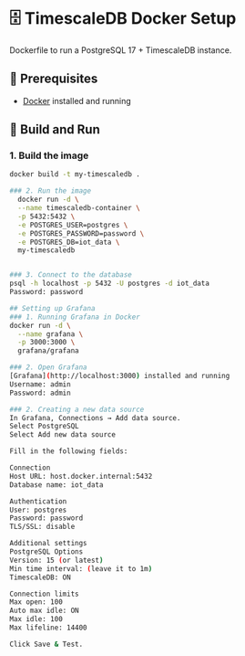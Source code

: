# 🗄️ TimescaleDB Docker Setup

Dockerfile to run a PostgreSQL 17 + TimescaleDB instance.

## 🧰 Prerequisites
- [Docker](https://docs.docker.com/get-docker/) installed and running

## 🚀 Build and Run

### 1. Build the image
```bash
docker build -t my-timescaledb .

### 2. Run the image
  docker run -d \
  --name timescaledb-container \
  -p 5432:5432 \
  -e POSTGRES_USER=postgres \
  -e POSTGRES_PASSWORD=password \
  -e POSTGRES_DB=iot_data \
  my-timescaledb


### 3. Connect to the database
psql -h localhost -p 5432 -U postgres -d iot_data
Password: password

## Setting up Grafana
### 1. Running Grafana in Docker
docker run -d \
  --name grafana \
  -p 3000:3000 \
  grafana/grafana

### 2. Open Grafana
[Grafana](http://localhost:3000) installed and running
Username: admin
Password: admin

### 2. Creating a new data source
In Grafana, Connections → Add data source.
Select PostgreSQL
Select Add new data source

Fill in the following fields:

Connection
Host URL: host.docker.internal:5432
Database name: iot_data

Authentication
User: postgres
Password: password
TLS/SSL: disable

Additional settings
PostgreSQL Options
Version: 15 (or latest)
Min time interval: (leave it to 1m)
TimescaleDB: ON

Connection limits
Max open: 100
Auto max idle: ON
Max idle: 100
Max lifeline: 14400

Click Save & Test.